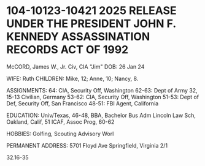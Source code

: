 # 104-10123-10421 2025 RELEASE UNDER THE PRESIDENT JOHN F. KENNEDY ASSASSINATION RECORDS ACT OF 1992

McCORD, James W., Jr.
Civ, CIA
"Jim"
DOB: 26 Jan 24

WIFE: Ruth
CHILDREN: Mike, 12;
Anne, 10; Nancy, 8.

ASSIGNMENTS:
64: CIA, Security Off,
Washington
62-63: Dept of Army 32, 15-13
Civilian, Germany
53-62: CIA, Security
Off, Washington
51-53: Dept of Def,
Security Off, San
Francisco
48-51: FBI Agent,
California

EDUCATION:
Univ/Texas, 46-48, BBA,
Bachelor Bus Adm
Lincoln Law Sch,
Oakland, Calif, 51
ICAF, Assoc Prog, 60-62

HOBBIES: Golfing,
Scouting Advisory Worl

PERMANENT ADDRESS:
5701 Floyd Ave
Springfield, Virginia
2/1

32.16-35
